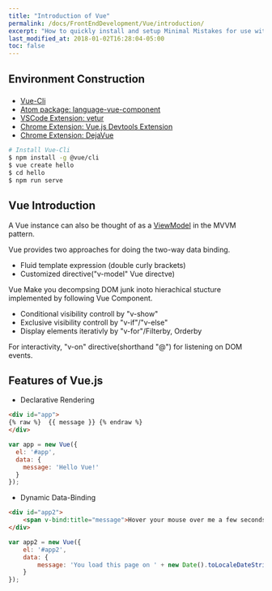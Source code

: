 ```yaml
---
title: "Introduction of Vue"
permalink: /docs/FrontEndDevelopment/Vue/introduction/
excerpt: "How to quickly install and setup Minimal Mistakes for use with GitHub Pages."
last_modified_at: 2018-01-02T16:28:04-05:00
toc: false
---
```


## Environment Construction

###

* [Vue-Cli](https://github.com/vuejs/vue-cli)
* [Atom package: language-vue-component ](https://atom.io/packages/language-vue-component)
* [VSCode Extension: vetur](https://marketplace.visualstudio.com/items?itemName=octref.vetur)
* [Chrome Extension: Vue.js Devtools Extension](https://github.com/vuejs/vue-devtools)
* [Chrome Extension: DejaVue](http://dejavue.co/)


```bash
# Install Vue-Cli
$ npm install -g @vue/cli
$ vue create hello
$ cd hello
$ npm run serve
```

## Vue Introduction

A Vue instance can also be thought of as a [ViewModel](https://en.wikipedia.org/wiki/Model%E2%80%93view%E2%80%93viewmodel) in the MVVM pattern.

Vue provides two approaches for doing the two-way data binding.

* Fluid template expression (double curly brackets)
* Customized directive("v-model" Vue directve)

Vue Make you decompsing DOM junk inoto hierachical stucture implemented by following Vue Component.

* Conditional visibility controll by "v-show"
* Exclusive visibility controll by "v-if"/"v-else"
* Display elements iterativly by "v-for"/Filterby, Orderby

For interactivity, "v-on" directive(shorthand "@") for listening on DOM events.

## Features of Vue.js

* Declarative Rendering

``` html
<div id="app">
{% raw %}  {{ message }} {% endraw %}
</div>
```

``` javascript
var app = new Vue({
  el: '#app',
  data: {
    message: 'Hello Vue!'
  }
});
```

* Dynamic Data-Binding

~~~ html
<div id="app2">
    <span v-bind:title="message">Hover your mouse over me a few seconds.</span>
</div>
~~~


``` javascript
var app2 = new Vue({
    el: '#app2',
    data: {
        message: 'You load this page on ' + new Date().toLocaleDateString()
    }
});

```
